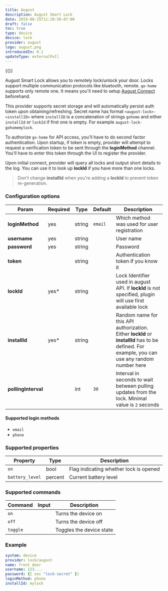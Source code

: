 ```yaml
---
title: August
description: August Smart Lock
date: 2019-08-25T11:10:50-07:00
draft: false
toc: true
type: device
device: lock
provider: august
logo: august.png
introducedIn: 0.1
updateType: externalPull
---
```

{{<device>}}

August Smart Lock allows you to remotely lock/unlock your door. Locks support
multiple communication protocols like bluetooth, remote.
`go-home` supports only remote one. It means you'll need to setup [August Connect](https://august.com/products/august-connect)
beforehand.

This provider supports secret storage and will automatically persist auth
token upon obtaining/refreshing. Secret name has format
`<august-lock>-<installID>` where `installID` is a concatenation of strings
`gohome` and either `installId` or `lockId` if first one is empty. For example
`august-lock-gohomemylock`.

To authorize `go-home` for API access, you'll have to do second factor authentication.
Upon startup, if token is empty, provider will attempt to request a verification
token to be sent through the **loginMethod** channel. You'll have to enter this
token through the UI to register the provider.

Upon initial connect, provider will query all locks and output short details
to the log. You can use it to look up **lockId** if you have more than one locks.

> Don't change **installId** when you're adding a **lockId** to prevent token re-generation.

### Configuration options

| Param | Required | Type | Default | Description |
|-------|----------|------|---------|-------------|
| **loginMethod** | yes | string | `email` | Which method was used for user registration |
| **username** | yes | string || User name |
| **password** | yes | string || Password |
| **token** || string || Authentication token if you know it |
| **lockId** | yes* | string || Lock Identifier used in august API. If **lockId** is not specified, plugin will use first available lock |
| **installId** | yes* | string || Random name for this API authorization. Either **lockId** or **installId** has to be defined. For example, you can use any random number here |
| **pollingInterval** || int | `30` | Interval in seconds to wait between pulling updates from the lock. Minimal value is `2` seconds |

#### Supported login methods

- `email`
- `phone`

### Supported properties

| Property | Type | Description |
|----------|------|-------------|
| `on` | bool | Flag indicating whether lock is opened |
| `battery_level` | percent | Current battery level |

### Supported commands

| Command | Input | Description |
| --------|-------|-------------|
| `on` || Turns the device on |
| `off` || Turns the device off |
| `toggle` || Toggles the device state |

### Example

```yaml
system: device
provider: lock/august
name: front door
username: 123....
password: {{ sec "lock-secret" }}
loginMethod: phone
installId: mylock
```
